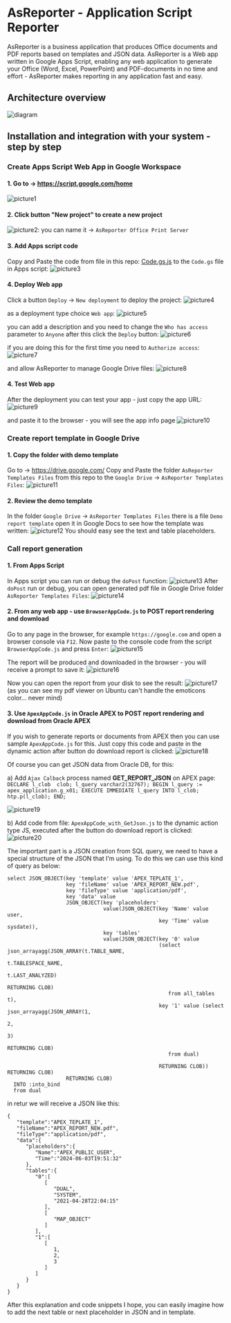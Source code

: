 # AsReporter - Application Script Reporter

AsReporter is a business application that produces Office documents and PDF reports based on templates and JSON data. AsReporter is a Web app written in Google Apps Script, enabling any web application to generate your Office (Word, Excel, PowerPoint) and PDF-documents in no time and effort - AsReporter makes reporting in any application fast and easy.

## Architecture overview

![diagram](images/AsReporter.png?raw=true "AsReporter diagram")

## Installation and integration with your system - step by step 

### Create Apps Script Web App in Google Workspace

#### 1. Go to -> https://script.google.com/home

![picture1](images/1.png?raw=true "Apps Script")

#### 2. Click button "New project" to create a new project

![picture2](images/2.png?raw=true "Apps Script 2"):
you can name it -> ``AsReporter Office Print Server``

#### 3. Add Apps script code

Copy and Paste the code from file in this repo: [Code.gs.js](Code.gs.js) to the ``Code.gs`` file in Apps script:
![picture3](images/3.png?raw=true "Apps Script 3")

#### 4. Deploy Web app

Click a button ``Deploy`` -> ``New deployment`` to deploy the project:
![picture4](images/4.png?raw=true "Apps Script 4")

as a deployment type choice ``Web app``:
![picture5](images/5.png?raw=true "Apps Script 5")

you can add a description and you need to change the ``Who has access`` parameter to ``Anyone``
after this click the ``Deploy`` button:
![picture6](images/6.png?raw=true "Apps Script 6")

if you are doing this for the first time you need to ``Authorize access``:
![picture7](images/7.png?raw=true "Apps Script 7")

and allow AsReporter to manage Google Drive files:
![picture8](images/8.png?raw=true "Apps Script 8")

#### 4. Test Web app

After the deployment you can test your app - just copy the app URL:
![picture9](images/9.png?raw=true "Apps Script 9")

 and paste it to the browser - you will see the app info page
![picture10](images/10.png?raw=true "Apps Script 10")

### Create report template in Google Drive

#### 1. Copy the folder with demo template

Go to -> https://drive.google.com/
Copy and Paste the folder ``AsReporter Templates Files`` from this repo to the ``Google Drive`` -> ``AsReporter Templates Files``:
![picture11](images/11.png?raw=true "Apps Script 11")

#### 2. Review the demo template

In the folder ``Google Drive`` -> ``AsReporter Templates Files`` there is a file ``Demo report template`` open it in Google Docs to see how the template was written:
![picture12](images/12.png?raw=true "Apps Script 12")
You should easy see the text and table placeholders.

### Call report generation

#### 1. From Apps Script

In Apps script you can run or debug the ``doPost`` function:
![picture13](images/13.png?raw=true "Apps Script 13")
After ``doPost`` run or debug, you can open generated pdf file in Google Drive folder ``AsReporter Templates Files``:
![picture14](images/14.png?raw=true "Apps Script 14")

#### 2. From any web app - use ``BrowserAppCode.js`` to POST report rendering and download

Go to any page in the browser, for example ``https://google.com`` and open a browser console via ``F12``.
Now paste to the console code from the script ``BrowserAppCode.js`` and press ``Enter``:
![picture15](images/15.png?raw=true "Apps Script 15")

The report will be produced and downloaded in the browser - you will receive a prompt to save it:
![picture16](images/16.png?raw=true "Apps Script 16")

Now you can open the report from your disk to see the result:
![picture17](images/17.png?raw=true "Apps Script 17")
(as you can see my pdf viewer on Ubuntu can't handle the emoticons color... never mind)

#### 3. Use ``ApexAppCode.js`` in Oracle APEX to POST report rendering and download from Oracle APEX

If you wish to generate reports or documents from APEX then you can use sample ``ApexAppCode.js`` for this. Just copy this code and paste in the dynamic action after button do download report is clicked:
![picture18](images/18.png?raw=true "Apps Script 18")


Of course you can get JSON data from Oracle DB, for this:

a) Add ``Ajax Calback`` process named **GET_REPORT_JSON** on APEX page:
    ```
    DECLARE
        l_clob  clob;
        l_query varchar2(32767);
    BEGIN
        l_query := apex_application.g_x01;
        EXECUTE IMMEDIATE l_query
            INTO l_clob;
        htp.p(l_clob);
    END;
    ```

![picture19](images/19.png?raw=true "Apps Script 19")


b)  Add code from file: ``ApexAppCode_with_GetJson.js`` to the dynamic action type JS, executed after the button do download report is clicked:
![picture20](images/20.png?raw=true "Apps Script 20")

The important part is a JSON creation from SQL query, we need to have a special structure of the JSON that I’m using. To do this we can use this kind of query as below:

```
select JSON_OBJECT(key 'template' value 'APEX_TEPLATE_1',
                   key 'fileName' value 'APEX_REPORT_NEW.pdf',
                   key 'fileType' value 'application/pdf',
                   key 'data' value
                   JSON_OBJECT(key 'placeholders'
                               value(JSON_OBJECT(key 'Name' value user,
                                                 key 'Time' value sysdate)),
                               key 'tables'
                               value(JSON_OBJECT(key '0' value
                                                 (select json_arrayagg(JSON_ARRAY(t.TABLE_NAME,
                                                                                  t.TABLESPACE_NAME,
                                                                                  t.LAST_ANALYZED)
                                                                       RETURNING CLOB)
                                                    from all_tables t),
                                                 key '1' value (select json_arrayagg(JSON_ARRAY(1,
                                                                                  2,
                                                                                  3)
                                                                       RETURNING CLOB)
                                                    from dual)
                                                 
                                                 RETURNING CLOB)) RETURNING CLOB)
                   RETURNING CLOB)
  INTO :into_bind
  from dual
```

in retur we will receive a JSON like this:

```
{
   "template":"APEX_TEPLATE_1",
   "fileName":"APEX_REPORT_NEW.pdf",
   "fileType":"application/pdf",
   "data":{
      "placeholders":{
         "Name":"APEX_PUBLIC_USER",
         "Time":"2024-06-03T19:51:32"
      },
      "tables":{
         "0":[
            [
               "DUAL",
               "SYSTEM",
               "2021-04-28T22:04:15"
            ],
            [
               "MAP_OBJECT"
            ]
         ],
         "1":[
            [
               1,
               2,
               3
            ]
         ]
      }
   }
}
```

After this explanation and code snippets I hope, you can easily imagine how to add the next table or next placeholder in JSON and in template.
